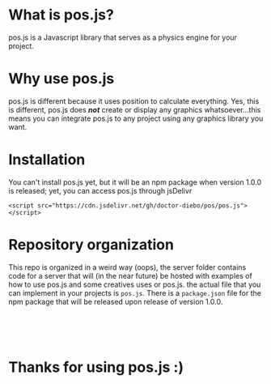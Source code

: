 # What is pos.js?

pos.js is a Javascript library that serves as a physics engine for your project.

# Why use pos.js

pos.js is different because it uses position to calculate everything. Yes, this is different, pos.js does **_not_** create or display any graphics whatsoever...this means you can integrate pos.js to any project using any graphics library you want.

# Installation

You can't install pos.js yet, but it will be an npm package when version 1.0.0 is released; yet, you can access pos.js through jsDelivr

```
<script src="https://cdn.jsdelivr.net/gh/doctor-diebo/pos/pos.js"></script>
```

# Repository organization

This repo is organized in a weird way (oops), the server folder contains code for a server that will (in the near future) be hosted with examples of how to use pos.js and some creatives uses or pos.js. the actual file that you can implement in your projects is `pos.js`. There is a `package.json` file for the npm package that will be released upon release of version 1.0.0.

<br>
<br>
<br>

# Thanks for using pos.js :)
